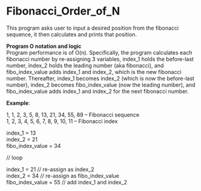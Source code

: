 # Fibonacci_Order_of_N

This program asks user to input a desired position from the fibonacci sequence, it then calculates and prints that position.

**Program O notation and logic** <br>
Program performance is of O(n).
Specifically, the program calculates each fibonacci number by re-assigning 3 variables, index_1 holds the before-last number, index_2 holds the leading number (aka fibonacci), and fibo_index_value adds index_1 and index_2, which is the new fibonacci number. 
Thereafter, index_1 becomes index_2 (which is now the before-last number), index_2 becomes fibo_index_value (now the leading number), and fibo_index_value adds index_1 and index_2 for the next fibonacci number.

**Example**:

1, 1, 2, 3, 5, 8, 13, 21, 34, 55, 89  – Fibonacci sequence  
1, 2, 3, 4, 5, 6, 7,  8,  9,  10, 11  – Fibonacci index

index_1 = 13  <br>
index_2 = 21  
fibo_index_value = 34  

// loop

index_1 = 21 // re-assign as index_2  
index_2 = 34 // re-assign as fibo_index_value  
fibo_index_value = 55 // add index_1 and index_2  

